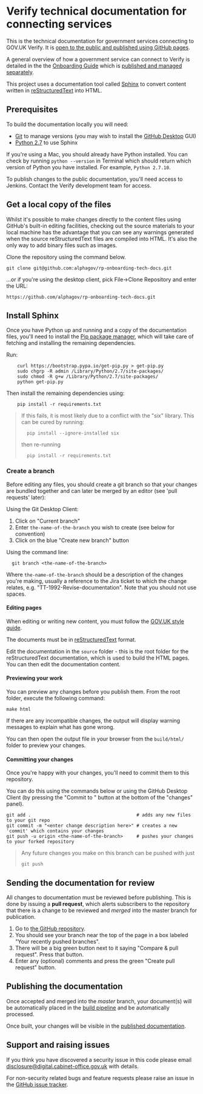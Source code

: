 # Verify technical documentation for connecting services

This is the technical documentation for government services connecting to GOV.UK Verify. It is [open to the public and published using GitHub pages](http://alphagov.github.io/rp-onboarding-tech-docs/).

A general overview of how a government service can connect to Verify is detailed in the the [Onboarding Guide](http://alphagov.github.io/identity-assurance-documentation/#) which is [published and managed separately](https://github.com/alphagov/identity-assurance-documentation). 

This project uses a documentation tool called [Sphinx](http://sphinx-doc.org/ "sphinx-doc") to convert content written in [reStructuredText](http://docutils.sourceforge.net/rst.html) into HTML. 

## Prerequisites 

To build the documentation locally you will need:
* [Git](https://help.github.com/articles/set-up-git) to manage versions (you may wish to install the [GitHub Desktop](https://desktop.github.com/) GUI)
* [Python 2.7](https://www.python.org/downloads/) to use Sphinx

If you're using a Mac, you should already have Python installed. You can check by running `python --version` in Terminal which should return which version of Python you have installed. For example, `Python 2.7.10`.  

To publish changes to the public documentation, you'll need access to Jenkins. Contact the Verify development team for access.

## Get a local copy of the files

Whilst it's possible to make changes directly to the content files using GitHub's built-in editing facilities, checking out the source materials to your local machine has the advantage that you can see any warnings generated when the source reStructuredText files are compiled into HTML. It's also the only way to add binary files such as images. 

Clone the repository using the command below.
```
git clone git@github.com:alphagov/rp-onboarding-tech-docs.git
```
...or if you're using the desktop client, pick File->Clone Repository and enter the URL: 
```
https://github.com/alphagov/rp-onboarding-tech-docs.git
```
 
## Install Sphinx 

Once you have Python up and running and a copy of the documentation files, you'll need to install the [Pip package manager](http://pip.readthedocs.org/en/stable/installing/), which will take care of fetching and installing the remaining dependencies. 

Run:

```
    curl https://bootstrap.pypa.io/get-pip.py > get-pip.py
    sudo chgrp -R admin /Library/Python/2.7/site-packages/
    sudo chmod -R g+w /Library/Python/2.7/site-packages/
    python get-pip.py
```

Then install the remaining dependencies using: 

```
    pip install -r requirements.txt
```
> If this fails, it is most likely due to a conflict with the "six" library. This can be cured by running:
>
> ```
>   pip install --ignore-installed six
> ```
>
> then re-running
> ```
>   pip install -r requirements.txt
> ```

### Create a branch 

Before editing any files, you should create a git branch so that your changes are bundled together and can later be merged by an editor (see 'pull requests' later):

Using the Git Desktop Client:
1. Click on "Current branch"
2. Enter `the-name-of-the-branch` you wish to create (see below for convention)
3. Click on the blue "Create new branch" button

Using the command line:
```
  git branch <the-name-of-the-branch>
```
Where `the-name-of-the-branch` should be a description of the changes you're making, usually a reference to the Jira ticket to which the change relates, e.g. "TT-1992-Revise-documentation". Note that you should not use spaces.


#### Editing pages
When editing or writing new content, you must follow the [GOV.UK style guide](https://www.gov.uk/guidance/style-guide). 

The documents must be in [reStructuredText](http://sphinx-doc.org/rest.html#rst-primer) format.

Edit the documentation in the `source` folder - this is the root folder for the reStructuredText documentation, which is used to build the HTML pages. You can then edit the documentation content. 

#### Previewing your work

You can preview any changes before you publish them. From the root folder, execute the following command:

```
make html
```

If there are any incompatible changes, the output will display warning messages to explain what has gone wrong. 

You can then open the output file in your browser from the `build/html/` folder to preview your changes. 

#### Committing your changes

Once you're happy with your changes, you'll need to commit them to this repository.

You can do this using the commands below or using the GitHub Desktop Client (by pressing the "Commit to <the-name-of-the-branch>" button at the bottom of the "changes" panel). 

```
git add .                                       # adds any new files to your git repo
git commit -m "<enter change description here>" # creates a new 'commit' which contains your changes
git push -u origin <the-name-of-the-branch>     # pushes your changes to your forked repository
```

> Any future changes you make on this branch can be pushed with just
> ```
> git push
> ```

## Sending the documentation for review

All changes to documentation must be reviewed before publishing.
This is done by issuing a **pull request**, which alerts subscribers to the repository that there is a change to be reviewed and *merged* into the master branch for publication.

1. Go to [the GitHub repository](https://github.com/alphagov/rp-onboarding-tech-docs). 
2. You should see your branch near the top of the page in a box labeled "Your recently pushed branches".
3. There will be a big green button next to it saying "Compare & pull request". Press that button.
4. Enter any (optional) comments and press the green "Create pull request" button.


## Publishing the documentation

Once accepted and merged into the *master* branch, your document(s) will be automatically placed in the [build pipeline](https://build.ida.digital.cabinet-office.gov.uk/view/rp-onboarding-tech-docs-pipeline/) and be automatically processed. 

Once built, your changes will be visible in the [published documentation](http://alphagov.github.io/rp-onboarding-tech-docs/). 

## Support and raising issues

If you think you have discovered a security issue in this code please email disclosure@digital.cabinet-office.gov.uk with details.

For non-security related bugs and feature requests please raise an issue in the [GitHub issue tracker](https://github.com/alphagov/rp-onboarding-tech-docs/issues).

